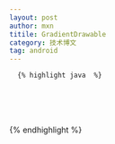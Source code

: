 ```yaml
---
layout: post
author: mxn
titile: GradientDrawable
category: 技术博文
tag: android
---
```



      {% highlight java  %}
<?xml version="1.0" encoding="utf-8"?>  
<shape xmlns:android="http://schemas.android.com/apk/res/android"  
    android:shape="rectangle">  
    <gradient  
        android:startColor="#FFFF0000"  
        android:endColor="#80FF00FF"  
        android:angle="45"/>  
    <padding android:left="7dp"  
        android:top="7dp"  
        android:right="7dp"  
        android:bottom="7dp" />  
    <corners android:radius="8dp" />  
</shape>
     {% endhighlight %}
     
<!-- more -->